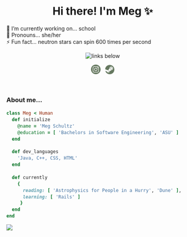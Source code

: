 <h1 align="center">Hi there! I'm Meg ✨</h1>

<p>🔭 I’m currently working on... school <br>
💬 Pronouns... she/her <br>
⚡ Fun fact... neutron stars can spin 600 times per second</p>

<p align="center"<a href="https://ohnodrim.carrd.co"><img src="https://ohnodrim.carrd.co/assets/images/image05.png?v=bdeb83cc" title="links below"></a></p>
<p align="center"><a href="https://www.instagram.com/ohnodrim"><img src="/img/insta.png" height="26" width="26" title="instagram"></a>&nbsp;&nbsp;&nbsp;<a href="https://steamcommunity.com/id/ohnodrim/"><img src="/img/steam.png" height="25" width="25" title="steam"></a></p>

<br>

<h3>About me...</h3>

 ```ruby
 class Meg < Human
   def initialize
     @name = 'Meg Schultz'
     @education = [ 'Bachelors in Software Engineering', 'ASU' ]
   end

   def dev_languages
     'Java, C++, CSS, HTML'
   end

   def currently
     {
       reading: [ 'Astrophysics for People in a Hurry', 'Dune' ],
       learning: [ 'Rails' ]
      }
   end
 end
 ```
<a href="https://github.com/ohnodrim"><img src="https://img.shields.io/badge/follow-%E2%99%A1-none?style=social&logo=github"></a>
